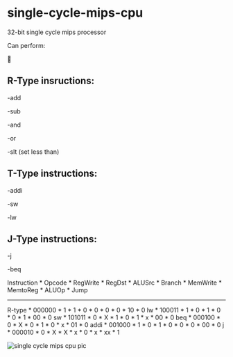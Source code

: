 # single-cycle-mips-cpu
32-bit single cycle mips processor

Can perform:

🥔

## R-Type insructions:

-add

-sub

-and

-or

-slt (set less than)


## T-Type instructions:

-addi

-sw

-lw


## J-Type instructions:

-j

-beq



Instruction   * Opcode * RegWrite * RegDst * ALUSrc * Branch * MemWrite * MemtoReg * ALUOp * Jump
***************************************************************************************************
R-type        * 000000 *    1     *   1    *   0    *    0   *    0     *   0     *   10   *  0
lw            * 100011 *    1     *   0    *   1    *    0   *    0     *   1     *   00   *  0
sw            * 101011 *    0     *   X    *   1    *    0   *    1     *   x     *   00   *  0
beq           * 000100 *    0     *   X    *   0    *    1   *    0     *   x     *   01   *  0
addi          * 001000 *    1     *   0    *   1    *    0   *    0     *   0     *   00   *  0
j             * 000010 *    0     *   X    *   X    *    x   *    0     *   x     *   xx   *  1



![single cycle mips cpu pic](https://user-images.githubusercontent.com/108411357/180609488-dd201f40-4677-4da3-8f10-106ea1fde0a7.png)






       
